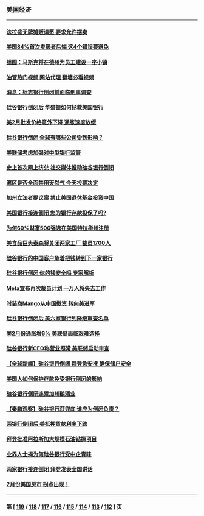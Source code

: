 ### 美国经济
---
#### [法拉盛无牌摊贩请愿 要求允许摆卖](../../pages/ncid1078158/n13951309.md?03161645) 
#### [美国84%首次卖房者后悔 这4个错误要避免](../../pages/ncid1078158/n13951133.md?03161645) 
#### [组图：马斯克将在德州为员工建设一座小镇](../../pages/ncid1078158/n13950869.md?03161645) 
#### [油管热门视频 网站代理 翻墙必看视频](http://138.2.39.72:81/youtube.html?epic-marker?03161645)
#### [消息：标志银行倒闭前面临刑事调查](../../pages/ncid1078158/n13951016.md?03161645) 
#### [硅谷银行倒闭后 华盛顿如何拯救美国银行](../../pages/ncid1078158/n13951021.md?03161645) 
#### [美2月批发价格意外下降 通胀速度放缓](../../pages/ncid1078158/n13950966.md?03161645) 
#### [硅谷银行倒闭 全球有哪些公司受到影响？](../../pages/ncid1078158/n13950704.md?03161645) 
#### [美联储考虑加强对中型银行监管](../../pages/ncid1078158/n13950507.md?03161645) 
#### [史上首次网上挤兑 社交媒体推动硅谷银行倒闭](../../pages/ncid1078158/n13950554.md?03161645) 
#### [湾区是否全面禁用天然气  今天投票决定](../../pages/ncid1078158/n13950537.md?03161645) 
#### [加州立法者提议案 禁止美国退休基金投资中国](../../pages/ncid1078158/n13950527.md?03161645) 
#### [美国银行接连倒闭 您的银行存款投保了吗?](../../pages/ncid1078158/n13950422.md?03161645) 
#### [为何60%财富500强选在美国特拉华州注册](../../pages/ncid1078158/n13950290.md?03161645) 
#### [美食品巨头泰森将关闭两家工厂 裁员1700人](../../pages/ncid1078158/n13950287.md?03161645) 
#### [硅谷银行的中国客户急着把钱转到下一家银行](../../pages/ncid1078158/n13950236.md?03161645) 
#### [硅谷银行倒闭 你的钱安全吗 专家解析](../../pages/ncid1078158/n13950223.md?03161645) 
#### [Meta宣布再次裁员计划 一万人将失去工作](../../pages/ncid1078158/n13950208.md?03161645) 
#### [时装商Mango从中国撤资 转向美进军](../../pages/ncid1078158/n13950195.md?03161645) 
#### [硅谷银行倒闭后 美六家银行列降级审查名单](../../pages/ncid1078158/n13950176.md?03161645) 
#### [美2月份通胀增6% 美联储面临艰难选择](../../pages/ncid1078158/n13950154.md?03161645) 
#### [硅谷银行新CEO称营业照常 美联储启动审查](../../pages/ncid1078158/n13950020.md?03161645) 
#### [【全球新闻】硅谷银行倒闭 拜登急安抚 确保储户安全](../../pages/ncid1078158/n13949970.md?03161645) 
#### [美国人如何保护存款免受银行倒闭的影响](../../pages/ncid1078158/n13949675.md?03161645) 
#### [硅谷银行倒闭连累加州酿酒业](../../pages/ncid1078158/n13949724.md?03161645) 
#### [【秦鹏观察】硅谷银行获兜底 谁应为倒闭负责？](../../pages/ncid1078158/n13949714.md?03161645) 
#### [两银行倒闭后 美抵押贷款利率下跌](../../pages/ncid1078158/n13949682.md?03161645) 
#### [拜登批准阿拉斯加大规模石油钻探项目](../../pages/ncid1078158/n13949586.md?03161645) 
#### [业界人士揭为何硅谷银行受中企青睐](../../pages/ncid1078158/n13949617.md?03161645) 
#### [两家银行接连倒闭 拜登发表全国讲话](../../pages/ncid1078158/n13949483.md?03161645) 
#### [2月份美国房市 拐点出现！](../../pages/ncid1078158/n13949469.md?03161645) 

---
#### 第 [ [119](./119.md?03161645) / [118](./118.md?03161645) / [117](./117.md?03161645) / [116](./116.md?03161645) / [115](./115.md?03161645) / [114](./114.md?03161645) / [113](./113.md?03161645) / [112](./112.md?03161645) ] 页
